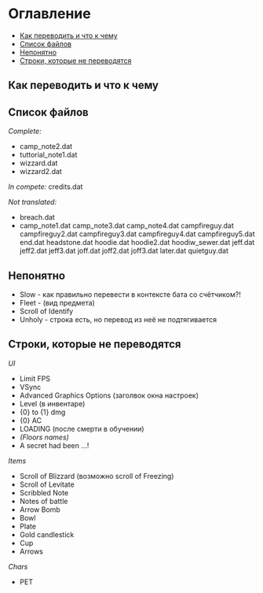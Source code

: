 # Оглавление
* [Как переводить и что к чему]()
* [Список файлов]()
* [Непонятно]()
* [Строки, которые не переводятся]()

## Как переводить и что к чему

## Список файлов
*Complete:*
* camp_note2.dat
* tuttorial_note1.dat
* wizzard.dat
* wizzard2.dat

*In compete:*
credits.dat

*Not translated:*
* breach.dat
* camp_note1.dat
camp_note3.dat
camp_note4.dat
campfireguy.dat
campfireguy2.dat
campfireguy3.dat
campfireguy4.dat
campfireguy5.dat
end.dat
headstone.dat
hoodie.dat
hoodie2.dat
hoodiw_sewer.dat
jeff.dat
jeff2.dat
jeff3.dat
joff.dat
joff2.dat
joff3.dat
later.dat
quietguy.dat

## Непонятно
* Slow - как правильно перевести в контексте бата со счётчиком?!
* Fleet - (вид предмета)
* Scroll of Identify
* Unholy - строка есть, но перевод из неё не подтягивается


## Строки, которые не переводятся
*UI*
* Limit FPS
* VSync
* Advanced Graphics Options (заголвок окна настроек)
* Level (в инвентаре)
* {0} to {1} dmg
* {0} AC
* LOADING (после смерти в обучении)
* _(Floors names)_
* A secret had been ...!

*Items*
* Scroll of Blizzard (возможно scroll of Freezing)
* Scroll of Levitate
* Scribbled Note
* Notes of battle
* Arrow Bomb
* Bowl
* Plate
* Gold candlestick
* Cup
* Arrows

*Chars*
* PET

